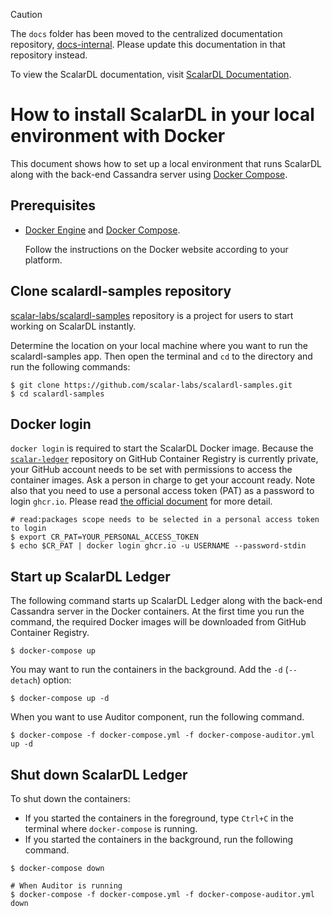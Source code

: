 > [!CAUTION]
> 
> The `docs` folder has been moved to the centralized documentation repository, [docs-internal](https://github.com/scalar-labs/docs-internal). Please update this documentation in that repository instead.
> 
> To view the ScalarDL documentation, visit [ScalarDL Documentation](https://scalardl.scalar-labs.com/docs/).

# How to install ScalarDL in your local environment with Docker

This document shows how to set up a local environment that runs ScalarDL
along with the back-end Cassandra server using [Docker
Compose](https://docs.docker.com/compose/).

## Prerequisites

- [Docker Engine](https://docs.docker.com/engine/) and [Docker Compose](https://docs.docker.com/compose/).

    Follow the instructions on the Docker website according to your platform.


## Clone scalardl-samples repository

[scalar-labs/scalardl-samples](https://github.com/scalar-labs/scalardl-samples)
repository is a project for users to start working on ScalarDL instantly.

Determine the location on your local machine where you want to run the
scalardl-samples app. Then open the terminal and `cd` to the directory and run the
following commands:

```
$ git clone https://github.com/scalar-labs/scalardl-samples.git
$ cd scalardl-samples
```

## Docker login

`docker login` is required to start the ScalarDL Docker image. Because the
[`scalar-ledger`](https://github.com/orgs/scalar-labs/packages/container/package/scalar-ledger) repository
on GitHub Container Registry is currently private, your GitHub account needs to be set with permissions to access the container images.
Ask a person in charge to get your account ready. Note also that you need to use a personal access token (PAT) as a password to login `ghcr.io`. Please read [the official document](https://docs.github.com/en/packages/guides/migrating-to-github-container-registry-for-docker-images#authenticating-with-the-container-registry) for more detail.

```
# read:packages scope needs to be selected in a personal access token to login
$ export CR_PAT=YOUR_PERSONAL_ACCESS_TOKEN
$ echo $CR_PAT | docker login ghcr.io -u USERNAME --password-stdin
```

## Start up ScalarDL Ledger

The following command starts up ScalarDL Ledger along with the back-end Cassandra server in the Docker containers. At the first time you run the command, the required Docker images will be downloaded from GitHub Container Registry.

```
$ docker-compose up
```

You may want to run the containers in the background. Add the `-d` (`--detach`) option:

```
$ docker-compose up -d
```

When you want to use Auditor component, run the following command.
```
$ docker-compose -f docker-compose.yml -f docker-compose-auditor.yml up -d

```

## Shut down ScalarDL Ledger

To shut down the containers:

- If you started the containers in the foreground, type `Ctrl+C` in the terminal
  where `docker-compose` is running.
- If you started the containers in the background, run the following command.

```
$ docker-compose down

# When Auditor is running
$ docker-compose -f docker-compose.yml -f docker-compose-auditor.yml down
```
